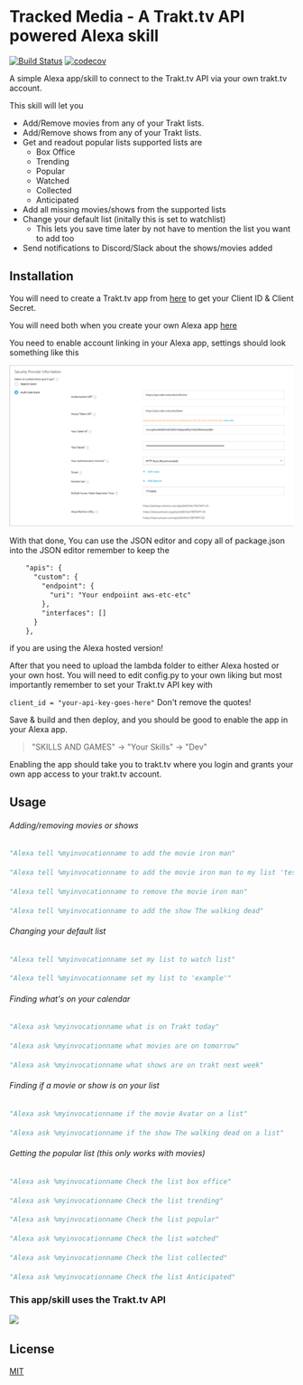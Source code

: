 # Tracked Media - A Trakt.tv API powered Alexa skill
[![Build Status](https://travis-ci.com/1337-server/Trakt.tv-Alexa-skill.svg?branch=master)](https://travis-ci.com/1337-server/Trakt.tv-Alexa-skill)
[![codecov](https://codecov.io/gh/1337-server/Trakt.tv-Alexa-skill/branch/master/graph/badge.svg?token=P3MW0Y5TNL)](https://codecov.io/gh/1337-server/Trakt.tv-Alexa-skill)

A simple Alexa app/skill to connect to the Trakt.tv API via your own trakt.tv account.

This skill will let you 
 - Add/Remove movies from any of your Trakt lists.
 - Add/Remove shows from any of your Trakt lists.
 - Get and readout popular lists supported lists are
     - Box Office
     - Trending
     - Popular
     - Watched
     - Collected
     - Anticipated
 - Add all missing movies/shows from the supported lists
 - Change your default list (initally this is set to watchlist)
     - This lets you save time later by not have to mention the list you want to add too
 - Send notifications to Discord/Slack about the shows/movies added
 

## Installation

You will need to create a Trakt.tv app from [here](https://trakt.tv/oauth/applications) to get your Client ID & Client Secret.

You will need both when you create your own Alexa app [here](https://developer.amazon.com/alexa/console/ask)

You need to enable account linking in your Alexa app,
settings should look something like this

![sample linking info ](sample.png)

With that done, You can use the JSON editor and copy all of package.json into the JSON editor remember to keep the 
```
    "apis": {
      "custom": {
        "endpoint": {
          "uri": "Your endpoiint aws-etc-etc"
        },
        "interfaces": []
      }
    },
```
if you are using the Alexa hosted version!

After that you need to upload the lambda folder to either Alexa hosted or your own host.
You will need to edit config.py to your own liking but most importantly remember to set your Trakt.tv API key with

```client_id = "your-api-key-goes-here"```
Don't remove the quotes!


Save & build and then deploy, and you should be good to enable the app in your Alexa app.

>"SKILLS AND GAMES" -> "Your Skills" -> "Dev"

Enabling the app should take you to trakt.tv where you login and grants your own app access to your trakt.tv account.

## Usage
###### Adding/removing movies or shows
```python
"Alexa tell %myinvocationname to add the movie iron man"

"Alexa tell %myinvocationname to add the movie iron man to my list 'test' "

"Alexa tell %myinvocationname to remove the movie iron man"

"Alexa tell %myinvocationname to add the show The walking dead"
```
###### Changing your default list
```python
"Alexa tell %myinvocationname set my list to watch list"

"Alexa tell %myinvocationname set my list to 'example'"

```
###### Finding what's on your calendar
```python
"Alexa ask %myinvocationname what is on Trakt today"

"Alexa ask %myinvocationname what movies are on tomorrow"

"Alexa ask %myinvocationname what shows are on trakt next week"

```

###### Finding if a movie or show is on your list
```python
"Alexa ask %myinvocationname if the movie Avatar on a list"

"Alexa ask %myinvocationname if the show The walking dead on a list"

```


###### Getting the popular list (this only works with movies)
```python
"Alexa ask %myinvocationname Check the list box office"

"Alexa ask %myinvocationname Check the list trending"

"Alexa ask %myinvocationname Check the list popular"

"Alexa ask %myinvocationname Check the list watched"

"Alexa ask %myinvocationname Check the list collected"

"Alexa ask %myinvocationname Check the list Anticipated"
```

### This app/skill uses the Trakt.tv API 

<img src="https://raw.githubusercontent.com/1337-server/Trakt.tv-Alexa-skill/master/assets/images/trakt-wide-red-black.png" width="300" />

## License
[MIT](https://choosealicense.com/licenses/mit/)
